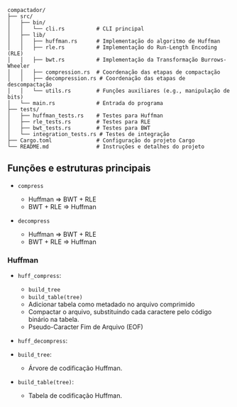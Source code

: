 ```plain-text
compactador/
├── src/
│   ├── bin/
│   │   └── cli.rs          # CLI principal
│   ├── lib/
│   │   ├── huffman.rs      # Implementação do algoritmo de Huffman
│   │   ├── rle.rs          # Implementação do Run-Length Encoding (RLE)
│   │   ├── bwt.rs          # Implementação da Transformação Burrows-Wheeler
│   │   ├── compression.rs  # Coordenação das etapas de compactação
│   │   ├── decompression.rs # Coordenação das etapas de descompactação
│   │   └── utils.rs        # Funções auxiliares (e.g., manipulação de bits)
│   └── main.rs             # Entrada do programa
├── tests/
│   ├── huffman_tests.rs    # Testes para Huffman
│   ├── rle_tests.rs        # Testes para RLE
│   ├── bwt_tests.rs        # Testes para BWT
│   └── integration_tests.rs # Testes de integração
├── Cargo.toml              # Configuração do projeto Cargo
└── README.md               # Instruções e detalhes do projeto
```

## Funções e estruturas principais

- `compress`

  - Huffman ⇒ BWT + RLE
  - BWT + RLE ⇒ Huffman

- `decompress`

  - Huffman ⇒ BWT + RLE
  - BWT + RLE ⇒ Huffman

### Huffman

- `huff_compress`:

  - `build_tree`
  - `build_table(tree)`
  - Adicionar tabela como metadado no arquivo comprimido
  - Compactar o arquivo, substituindo cada caractere pelo código binário na tabela.
  - Pseudo-Caracter Fim de Arquivo (EOF)

- `huff_decompress`:

- `build_tree`:

  - Árvore de codificação Huffman.

- `build_table(tree)`:

  - Tabela de codificação Huffman.
